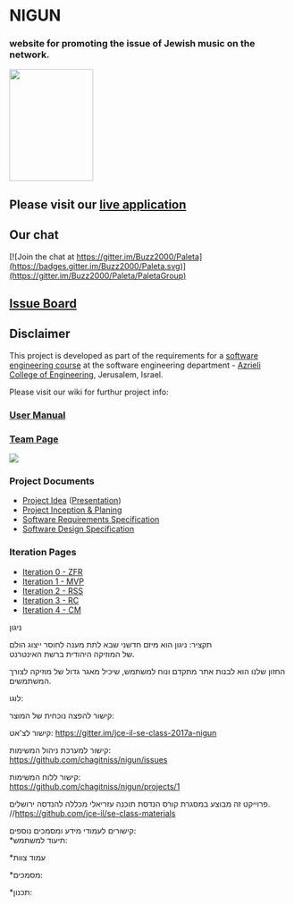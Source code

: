 # NIGUN

### website for promoting the issue of Jewish music on the network.

<img src="../../blob/master/IMGs_Paleta/Logo.jpg" width="150" height="200">

## Please visit our [live application](http://paletapublishing.azurewebsites.net/#/home)

## Our chat
[![Join the chat at https://gitter.im/Buzz2000/Paleta](https://badges.gitter.im/Buzz2000/Paleta.svg)](https://gitter.im/Buzz2000/Paleta/PaletaGroup)

## [Issue Board](https://huboard.com/Buzz2000/Paleta)

## Disclaimer
This project is developed as part of the requirements for a [software engineering course](https://github.com/jce-il/se-class/wiki) at the software engineering department - [Azrieli College of Engineering](http://www.jce.ac.il/), Jerusalem, Israel.

Please visit our wiki for furthur project info: 

### [User Manual](../../wiki/user-manual)

### [Team Page](../../wiki/team)
![](../../blob/master/IMGs_Paleta/team.jpg)

### Project Documents
- [Project Idea](../../blob/master/PDFs/Paleta-proposition.pdf) ([Presentation](../../blob/master/PDFs/Paleta.pdf))
- [Project Inception & Planing](../../wiki/Project-Inception-and-Planning)
- [Software Requirements Specification](../../wiki/SRS)
- [Software Design Specification](../../wiki/sds)

### Iteration Pages
- [Iteration 0 - ZFR](../../wiki/ZFR)
- [Iteration 1 - MVP](../../wiki/MVP)
- [Iteration 2 - RSS](../../wiki/RSS)
- [Iteration 3 - RC](../../wiki/RC)
- [Iteration 4 - CM](../../wiki/CM)

ניגון

תקציר:
ניגון הוא מיזם חדשני שבא לתת מענה לחוסר ייצוג הולם  
של המוזיקה היהודית ברשת האינטרנט.

החזון שלנו הוא לבנות אתר מתקדם ונוח למשתמש, שיכיל מאגר גדול של מוזיקה לצורך המשתמשים.  

לוגו:  

קישור להפצה נוכחית של המוצר:  

קישור לצ'אט:  https://gitter.im/jce-il-se-class-2017a-nigun


קישור למערכת ניהול המשימות:  
https://github.com/chagitniss/nigun/issues  

קישור ללוח המשימות:  
https://github.com/chagitniss/nigun/projects/1

פרוייקט זה מבוצע במסגרת קורס הנדסת תוכנה עזריאלי מכללה להנדסה ירושלים.
//https://github.com/jce-il/se-class-materials  

קישורים לעמודי מידע ומסמכים נוספים:  
*תיעוד למשתמש:  

*עמוד צוות  
  
*מסמכים:  
  
*תכנון:  
  
